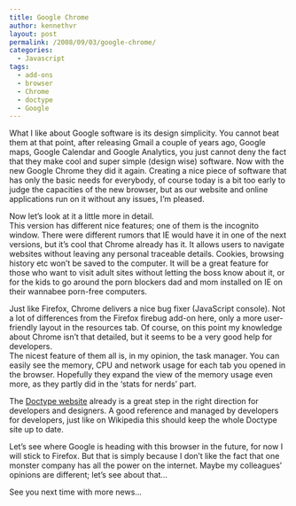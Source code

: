 ```yaml
---
title: Google Chrome
author: kennethvr
layout: post
permalink: /2008/09/03/google-chrome/
categories:
  - Javascript
tags:
  - add-ons
  - browser
  - Chrome
  - doctype
  - Google
---
```

What I like about Google software is its design simplicity. You cannot beat them at that point, after releasing Gmail a couple of years ago, Google maps, Google Calendar and Google Analytics, you just cannot deny the fact that they make cool and super simple (design wise) software. Now with the new Google Chrome they did it again. Creating a nice piece of software that has only the basic needs for everybody, of course today is a bit too early to judge the capacities of the new browser, but as our website and online applications run on it without any issues, I’m pleased.

Now let’s look at it a little more in detail.  
This version has different nice features; one of them is the incognito window. There were different rumors that IE would have it in one of the next versions, but it’s cool that Chrome already has it. It allows users to navigate websites without leaving any personal traceable details. Cookies, browsing history etc won’t be saved to the computer. It will be a great feature for those who want to visit adult sites without letting the boss know about it, or for the kids to go around the porn blockers dad and mom installed on IE on their wannabee porn-free computers.

Just like Firefox, Chrome delivers a nice bug fixer (JavaScript console). Not a lot of differences from the Firefox firebug add-on here, only a more user-friendly layout in the resources tab. Of course, on this point my knowledge about Chrome isn’t that detailed, but it seems to be a very good help for developers.  
The nicest feature of them all is, in my opinion, the task manager. You can easily see the memory, CPU and network usage for each tab you opened in the browser. Hopefully they expand the view of the memory usage even more, as they partly did in the ‘stats for nerds’ part.

The <a href="http://code.google.com/doctype/" target="_blank">Doctype website</a> already is a great step in the right direction for developers and designers. A good reference and managed by developers for developers, just like on Wikipedia this should keep the whole Doctype site up to date.

Let’s see where Google is heading with this browser in the future, for now I will stick to Firefox. But that is simply because I don’t like the fact that one monster company has all the power on the internet. Maybe my colleagues’ opinions are different; let’s see about that…

See you next time with more news…